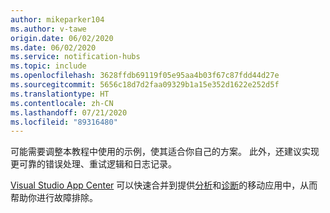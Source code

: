 ```yaml
---
author: mikeparker104
ms.author: v-tawe
origin.date: 06/02/2020
ms.date: 06/02/2020
ms.service: notification-hubs
ms.topic: include
ms.openlocfilehash: 3628ffdb69119f05e95aa4b03f67c87fdd44d27e
ms.sourcegitcommit: 5656c18d7d2faa09329b1a15e352d1622e252d5f
ms.translationtype: HT
ms.contentlocale: zh-CN
ms.lasthandoff: 07/21/2020
ms.locfileid: "89316480"
---
```

可能需要调整本教程中使用的示例，使其适合你自己的方案。 此外，还建议实现更可靠的错误处理、重试逻辑和日志记录。 

[Visual Studio App Center](https://appcenter.ms) 可以快速合并到提供[分析](https://docs.microsoft.com/appcenter/analytics)和[诊断](https://docs.microsoft.com/appcenter/diagnostics/)的移动应用中，从而帮助你进行故障排除。
